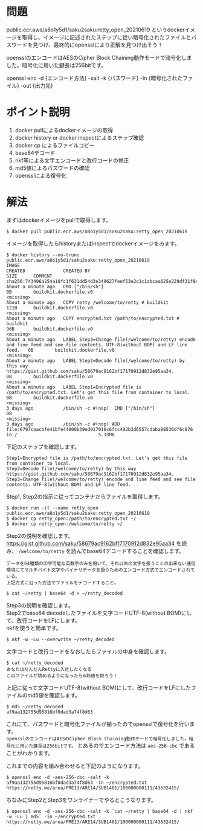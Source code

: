# 問題
public.ecr.aws/a8o1y5d1/saku2saku:retty_open_20210619 というdockerイメージを取得し、イメージに記述されたステップに従い暗号化されたファイルとパスワードを見つけ、最終的にopensslにより正解を見つけ出そう！

opensslのエンコードはAESのCipher Block Chaining動作モードで暗号化しました。暗号化に用いた鍵長は256bitです。

openssl enc -d {エンコード方法} -salt -k {パスワード} -in {暗号化されたファイル} -out {出力先}

# ポイント説明
1. docker pullによるdockerイメージの取得
2. docker history or docker inspectによるステップ確認
3. docker cp によるファイルコピー
4. base64デコード
5. nkf等による文字エンコードと改行コードの修正
6. md5値によるパスワードの確認
7. opensslによる復号化

# 解法
まずはdockerイメージをpullで取得します。

```shell
$ docker pull public.ecr.aws/a8o1y5d1/saku2saku:retty_open_20210619
```

イメージを取得したらhistoryまたはinspectでdockerイメージをみます。

```shell
$ docker history --no-trunc public.ecr.aws/a8o1y5d1/saku2saku:retty_open_20210619
IMAGE                                                                     CREATED              CREATED BY                                                                                                                    SIZE      COMMENT
sha256:743496a254a18fc1f631dd54d3e349627feef53e2c1c1abcaa625e229df31f8e   About a minute ago   CMD ["/bin/sh"]                                                                                                               0B        buildkit.dockerfile.v0
<missing>                                                                 About a minute ago   COPY retty /welcome/to/retty # buildkit                                                                                       121B      buildkit.dockerfile.v0
<missing>                                                                 About a minute ago   COPY encrypted.txt /path/to/encrypted.txt # buildkit                                                                          96B       buildkit.dockerfile.v0
<missing>                                                                 About a minute ago   LABEL Step3=Change file(/welcome/to/retty) encode and line feed and see file contents. UTF-8(without BOM) and LF line feed.   0B        buildkit.dockerfile.v0
<missing>                                                                 About a minute ago   LABEL Step2=Decode file(/welcome/to/retty) by this way https://gist.github.com/saku/58679ac9162bf17170912d832e95aa34.         0B        buildkit.dockerfile.v0
<missing>                                                                 About a minute ago   LABEL Step1=Encrypted file is /path/to/encrypted.txt. Let's get this file from container to local.                            0B        buildkit.dockerfile.v0
<missing>                                                                 3 days ago           /bin/sh -c #(nop)  CMD ["/bin/sh"]                                                                                            0B
<missing>                                                                 3 days ago           /bin/sh -c #(nop) ADD file:6797caacbfe41bfe44000b39ed017016c6fcc492b3d6557cdaba88536df6c876 in /                              5.33MB
```

下記のステップを確認します。
```
Step1=Encrypted file is /path/to/encrypted.txt. Let's get this file from container to local.
Step2=Decode file(/welcome/to/retty) by this way https://gist.github.com/saku/58679ac9162bf17170912d832e95aa34.
Step3=Change file(/welcome/to/retty) encode and line feed and see file contents. UTF-8(without BOM) and LF line feed.
```

Step1, Step2の指示に従ってコンテナからファイルを取得します。

```shell
$ docker run -it --name retty_open public.ecr.aws/a8o1y5d1/saku2saku:retty_open_20210619
$ docker cp retty_open:/path/to/encrypted.txt ~/
$ docker cp retty_open:/welcome/to/retty ~/
```

Step2の説明を確認します。  
https://gist.github.com/saku/58679ac9162bf17170912d832e95aa34 を読み、 `/welcome/to/retty` を読んでbase64デコードすることを確認します。

```
データを64種類の印字可能な英数字のみを用いて、それ以外の文字を扱うことの出来ない通信環境にてマルチバイト文字やバイナリデータを扱うためのエンコード方式でエンコードされている。
上記方式に沿った方法でファイルをデコードすること。
```

```shell
$ cat ~/retty | base64 -d > ~/retty_decoded 
```

Step3の説明を確認します。  
Step2でbase64 decodeしたファイルを文字コードUTF-8(without BOM)にして、改行コードをLFにします。  
nkfを使うと簡単です。

```shell
$ nkf -w -Lu --overwrite ~/retty_decoded
```

文字コードと改行コードをなおしたらファイルの中身を確認します。
```shell
$ cat ~/retty_decoded
あなたはだんだんRettyに入社したくなる
このファイルが読めるようになったらmd5値を取ろう！
```

上記に従って文字コードUTF-8(without BOM)にして、改行コードをLFにしたファイルのmd5値を確認します。

```shell
$ md5 ~/retty_decoded
af9aa132755d95816bf0dad3a74f8d63
```

これにて、パスワードと暗号化ファイルが揃ったのでopensslで復号化を行います。  
`opensslのエンコードはAESのCipher Block Chaining動作モードで暗号化しました。暗号化に用いた鍵長は256bitです。` とあるのでエンコード方法は `aes-256-cbc` であることがわかります。

これまでの内容を組み合わせると下記のようになります。

```shell
$ openssl enc -d -aes-256-cbc -salt -k af9aa132755d95816bf0dad3a74f8d63 -in ~/encrypted.txt
https://retty.me/area/PRE13/ARE14/SUB1401/100000000111/43632415/
```

ちなみにStep2とStep3をワンライナーでやるとこうなります。
```shell
$ openssl enc -d -aes-256-cbc -salt -k `cat ~/retty | base64 -d | nkf -w -Lu | md5` -in ~/encrypted.txt
https://retty.me/area/PRE13/ARE14/SUB1401/100000000111/43632415/
```
